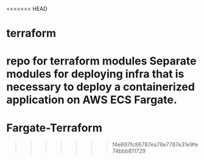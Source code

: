 <<<<<<< HEAD
# terraform
repo for terraform modules 
Separate modules for deploying infra that is necessary to deploy a containerized application on AWS ECS Fargate.
=======
# Fargate-Terraform
>>>>>>> f4e697fc86787ea78e7787e31e9fe74bbb811729
